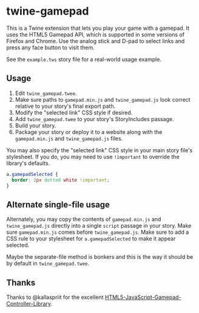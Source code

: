 twine-gamepad
=============

This is a Twine extension that lets you play your game with a gamepad. It uses
the HTML5 Gamepad API, which is supported in some versions of Firefox and
Chrome. Use the analog stick and D-pad to select links and press any face button
to visit them.

See the `example.tws` story file for a real-world usage example.

## Usage

1. Edit `twine_gamepad.twee`.
2. Make sure paths to `gamepad.min.js` and `twine_gamepad.js` look correct
   relative to your story's final export path.
3. Modify the "selected link" CSS style if desired.
4. Add `twine_gamepad.twee` to your story's StoryIncludes passage.
5. Build your story.
6. Package your story or deploy it to a website along with the `gamepad.min.js`
   and `twine_gamepad.js` files.

You may also specify the "selected link" CSS style in your main story file's
stylesheet. If you do, you may need to use `!important` to override the
library's defaults.

```css
a.gamepadSelected {
  border: 2px dotted white !important;
}
```

## Alternate single-file usage

Alternately, you may copy the contents of `gamepad.min.js` and
`twine_gamepad.js` directly into a single `script` passage in your story. Make
sure `gamepad.min.js` comes before `twine_gamepad.js`. Make sure to add a CSS
rule to your stylesheet for `a.gamepadSelected` to make it appear selected.

Maybe the separate-file method is bonkers and this is the way it should be by
default in `twine_gamepad.twee`.

## Thanks

Thanks to @kallaspriit for the excellent [HTML5-JavaScript-Gamepad-Controller-Library](https://github.com/kallaspriit/HTML5-JavaScript-Gamepad-Controller-Library).
